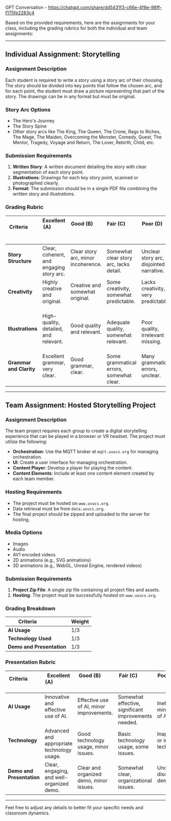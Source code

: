 GPT Conversation - https://chatgpt.com/share/dd5431f3-c66e-4f8e-98ff-f175fe2283c4


Based on the provided requirements, here are the assignments for your class, including the grading rubrics for both the individual and team assignments:

---

## Individual Assignment: Storytelling

### Assignment Description

Each student is required to write a story using a story arc of their choosing. The story should be divided into key points that follow the chosen arc, and for each point, the student must draw a picture representing that part of the story. The drawings can be in any format but must be original.

### Story Arc Options

- The Hero's Journey
- The Story Spine
- Other story arcs like The King, The Queen, The Crone, Rags to Riches, The Mage, The Maiden, Overcoming the Monster, Comedy, Quest, The Mentor, Tragedy, Voyage and Return, The Lover, Rebirth, Child, etc.

### Submission Requirements

1. **Written Story**: A written document detailing the story with clear segmentation of each story point.
2. **Illustrations**: Drawings for each key story point, scanned or photographed clearly.
3. **Format**: The submission should be in a single PDF file combining the written story and illustrations.

### Grading Rubric

| Criteria                 | Excellent (A)                            | Good (B)                                 | Fair (C)                                | Poor (D)                                 |
|--------------------------|------------------------------------------|------------------------------------------|------------------------------------------|------------------------------------------|
| **Story Structure**      | Clear, coherent, and engaging story arc. | Clear story arc, minor incoherence.      | Somewhat clear story arc, lacks detail.  | Unclear story arc, disjointed narrative. |
| **Creativity**           | Highly creative and original.            | Creative and somewhat original.          | Some creativity, somewhat predictable.   | Lacks creativity, very predictable.      |
| **Illustrations**        | High-quality, detailed, and relevant.    | Good quality and relevant.               | Adequate quality, somewhat relevant.     | Poor quality, irrelevant or missing.     |
| **Grammar and Clarity**  | Excellent grammar, very clear.           | Good grammar, clear.                     | Some grammatical errors, somewhat clear. | Many grammatical errors, unclear.        |

---

## Team Assignment: Hosted Storytelling Project

### Assignment Description

The team project requires each group to create a digital storytelling experience that can be played in a browser or VR headset. The project must utilize the following:

- **Orchestration**: Use the MQTT broker at `mqtt.uvucs.org` for managing orchestration.
- **UI**: Create a user interface for managing orchestration.
- **Content Player**: Develop a player for playing the content.
- **Content Elements**: Include at least one content element created by each team member.

### Hosting Requirements

- The project must be hosted on `www.uvucs.org`.
- Data retrieval must be from `data.uvucs.org`.
- The final project should be zipped and uploaded to the server for hosting.

### Media Options

- Images
- Audio
- AV1 encoded videos
- 2D animations (e.g., SVG animations)
- 3D animations (e.g., WebGL, Unreal Engine, rendered videos)

### Submission Requirements

1. **Project Zip File**: A single zip file containing all project files and assets.
2. **Hosting**: The project must be successfully hosted on `www.uvucs.org`.

### Grading Breakdown

| Criteria               | Weight |
|------------------------|--------|
| **AI Usage**           | 1/3    |
| **Technology Used**    | 1/3    |
| **Demo and Presentation** | 1/3    |

### Presentation Rubric

| Criteria                    | Excellent (A)                               | Good (B)                                      | Fair (C)                                      | Poor (D)                                     |
|-----------------------------|---------------------------------------------|----------------------------------------------|----------------------------------------------|---------------------------------------------|
| **AI Usage**                | Innovative and effective use of AI.         | Effective use of AI, minor improvements.      | Somewhat effective, significant improvements needed. | Ineffective or minimal use of AI.             |
| **Technology**              | Advanced and appropriate technology usage.  | Good technology usage, minor issues.          | Basic technology usage, some issues.         | Inappropriate or ineffective technology.    |
| **Demo and Presentation**   | Clear, engaging, and well-organized demo.   | Clear and organized demo, minor issues.       | Somewhat clear, organizational issues.       | Unclear, disorganized demo.                 |

---

Feel free to adjust any details to better fit your specific needs and classroom dynamics.